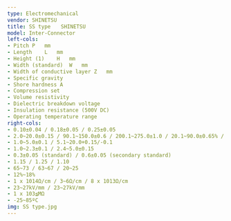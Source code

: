 ```yaml
---
type: Electromechanical
vendor: SHINETSU
title: SS type　　SHINETSU
model: Inter-Connector
left-cols:
- Pitch	P	mm
- Length	L	mm
- Height (1)	H	mm
- Width (standard)	W	mm
- Width of conductive layer	Z	mm
- Specific gravity
- Shore hardness A	
- Compression set
- Volume resistivity
- Dielectric breakdown voltage
- Insulation resistance (500V DC)
- Operating temperature range
right-cols: 
- 0.10±0.04 / 0.18±0.05 / 0.25±0.05
- 2.0~20.0±0.15 / 90.1~150.0±0.6 / 200.1~275.0±1.0 / 20.1~90.0±0.65% / 150.1~200.0±0.8
- 1.0~5.0±0.1 / 5.1~20.0+0.15/-0.1
- 1.0~2.3±0.1 / 2.4~5.0±0.15
- 0.3±0.05 (standard) / 0.6±0.05 (secondary standard)
- 1.15 / 1.25 / 1.10
- 65~73 / 63~67 / 20~25
- 12%~18%
- 1 x 1014Ω/cm / 3~6Ω/cm / 8 x 1013Ω/cm
- 23~27kV/mm / 23~27kV/mm
- 1 x 103≦MΩ
- -25~85ºC
img: SS type.jpg
---
```

